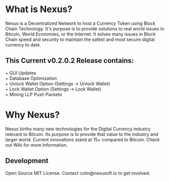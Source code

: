 <h1>What is Nexus?</h1>

Nexus is a Decentralized Network to host a Currency Token using Block Chain Technology. It's purpose is to provide solutions to real world issues in Bitcoin, World Economies, or the Internet. It solves many issues in Block Chain speed and security to maintain the safest and most secure digital currency to date.

<h2>This Current v0.2.0.2 Release contains:</h2>
+ GUI Updates<br>
+ Database Optimization<br>
+ Unlock Wallet Option (Settings -> Unlock Wallet)<br>
+ Lock Wallet Option (Settings -> Lock Wallet)<br>
+ Mining LLP Push Packets<br>

<h1>Why Nexus?</h1>

Nexus births many new technologies for the Digital Currency industry relevant to Bitcoin. Its purpose is to provide that value to the industry and larger world. Current innovations stand at 15+ compared to Bitcoin. Check out Wiki for more Information.

<h2>Development</h2>
Open Source MIT License. Contact colin@nexusoft.io to get involved.